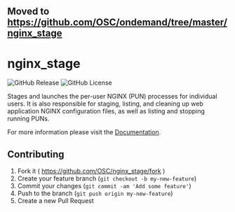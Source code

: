 ## Moved to https://github.com/OSC/ondemand/tree/master/nginx_stage

# nginx_stage

![GitHub Release](https://img.shields.io/github/release/osc/nginx_stage.svg)
![GitHub License](https://img.shields.io/github/license/osc/nginx_stage.svg)

Stages and launches the per-user NGINX (PUN) processes for individual users. It
is also responsible for staging, listing, and cleaning up web application NGINX
configuration files, as well as listing and stopping running PUNs.

For more information please visit the
[Documentation](https://osc.github.io/ood-documentation/master/infrastructure/nginx-stage.html).

## Contributing

1. Fork it ( https://github.com/OSC/nginx_stage/fork )
2. Create your feature branch (`git checkout -b my-new-feature`)
3. Commit your changes (`git commit -am 'Add some feature'`)
4. Push to the branch (`git push origin my-new-feature`)
5. Create a new Pull Request
